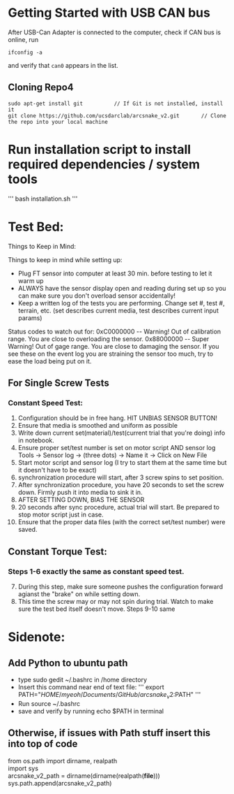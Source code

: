 # Getting Started with USB CAN bus
After USB-Can Adapter is connected to the computer, check if CAN bus is online, run

```
ifconfig -a
```

and verify that `can0` appears in the list.

## Cloning Repo4

```
sudo apt-get install git          // If Git is not installed, install it
git clone https://github.com/ucsdarclab/arcsnake_v2.git       // Clone the repo into your local machine
```

# Run installation script to install required dependencies / system tools

'''
bash installation.sh
'''

# Test Bed:
Things to Keep in Mind:

Things to keep in mind while setting up:
- Plug FT sensor into computer at least 30 min. before testing to let it warm up
- ALWAYS have the sensor display open and reading during set up so you can make sure you don't overload sensor accidentally!
- Keep a written log of the tests you are performing. Change set #, test #, terrain, etc.
  (set describes current media, test describes current input params)

Status codes to watch out for:
0xC0000000 -- Warning! Out of calibration range. You are close to overloading the sensor.
0x88000000 -- Super Warning! Out of gage range. You are close to damaging the sensor.
If you see these on the event log you are straining the sensor too much, try to ease the load being put on it.

## For Single Screw Tests
### Constant Speed Test:
1) Configuration should be in free hang. HIT UNBIAS SENSOR BUTTON!
2) Ensure that media is smoothed and uniform as possible
3) Write down current set(material)/test(current trial that you're doing) info in notebook. 
4) Ensure proper set/test number is set on motor script AND sensor log
  Tools -> Sensor log  -> (three dots) -> Name it -> Click on New File
5) Start motor script and sensor log (I try to start them at the same time but it doesn't have to be exact)
6) synchronization procedure will start, after 3 screw spins to set position.
7) After synchronization procedure, you have 20 seconds to set the screw down. Firmly push it into media to sink it in.
8) AFTER SETTING DOWN, BIAS THE SENSOR
9) 20 seconds after sync procedure, actual trial will start. Be prepared to stop motor script just in case.
10) Ensure that the proper data files (with the correct set/test number) were saved.


## Constant Torque Test:
### Steps 1-6 exactly the same as constant speed test.
7) During this step, make sure someone pushes the configuration forward agianst the "brake" on  while setting down.
8) This time the screw may or may not spin during trial. Watch to make sure the test bed itself doesn't move.
Steps 9-10 same



# Sidenote:
## Add Python to ubuntu path

- type sudo gedit ~/.bashrc in /home directory
- Insert this command near end of text file: 
  '''
    export PATH="$HOME/myeoh/Documents/GitHub/arcsnake_v2:$PATH"
  '''
- Run source ~/.bashrc
- save and verify by running echo $PATH in terminal 

## Otherwise, if issues with Path stuff insert this into top of code

from os.path import dirname, realpath  
import sys  
arcsnake_v2_path = dirname(dirname(realpath(__file__)))  
sys.path.append(arcsnake_v2_path)